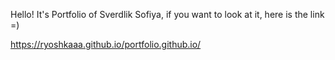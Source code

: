 Hello! It's Portfolio of Sverdlik Sofiya, if you want to look at it, here is the link =)

https://ryoshkaaa.github.io/portfolio.github.io/
